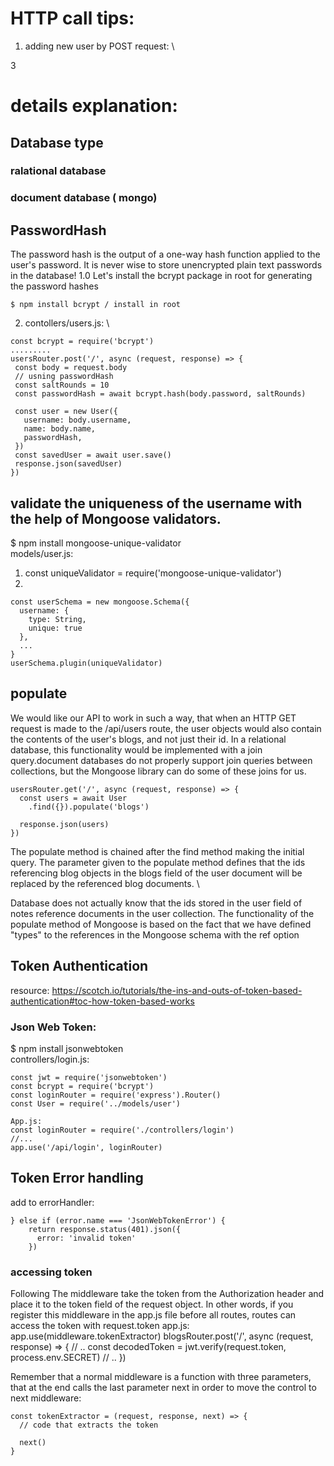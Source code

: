 # HTTP call tips:
1. adding new user by POST request: \





3




# details explanation: 
## Database type

### ralational database
### document database ( mongo)

## PasswordHash
The password hash is the output of a one-way hash function applied to the user's password. It is never wise to store unencrypted plain text passwords in the database!
1.0 Let's install the bcrypt package in root for generating the password hashes
```
$ npm install bcrypt / install in root
```

2. contollers/users.js: \
 ```
 const bcrypt = require('bcrypt')
 .........
 usersRouter.post('/', async (request, response) => {
  const body = request.body
  // usning passwordHash
  const saltRounds = 10
  const passwordHash = await bcrypt.hash(body.password, saltRounds)
  
  const user = new User({
    username: body.username,
    name: body.name,
    passwordHash,
  })
  const savedUser = await user.save()
  response.json(savedUser)
})
```
## validate the uniqueness of the username with the help of Mongoose validators.
$ npm install mongoose-unique-validator \
models/user.js: 
1. const uniqueValidator = require('mongoose-unique-validator')
2. 
```
const userSchema = new mongoose.Schema({
  username: {
    type: String,
    unique: true
  },
  ...
}
userSchema.plugin(uniqueValidator)
```

## populate

We would like our API to work in such a way, that when an HTTP GET request is made to the /api/users route, the user objects would also contain the contents of the user's blogs, and not just their id. In a relational database, this functionality would be implemented with a join query.document databases do not properly support join queries between collections, but the Mongoose library can do some of these joins for us.
```
usersRouter.get('/', async (request, response) => {
  const users = await User
    .find({}).populate('blogs')

  response.json(users)
})
```
The populate method is chained after the find method making the initial query. The parameter given to the populate method defines that the ids referencing blog objects in the blogs field of the user document will be replaced by the referenced blog documents. \

Database does not actually know that the ids stored in the user field of notes reference documents in the user collection.
The functionality of the populate method of Mongoose is based on the fact that we have defined "types" to the references in the Mongoose schema with the ref option

## Token Authentication
resource: https://scotch.io/tutorials/the-ins-and-outs-of-token-based-authentication#toc-how-token-based-works 

### Json Web Token:
$ npm install jsonwebtoken \
controllers/login.js: 
```
const jwt = require('jsonwebtoken')
const bcrypt = require('bcrypt')
const loginRouter = require('express').Router()
const User = require('../models/user')

App.js:
const loginRouter = require('./controllers/login')
//...
app.use('/api/login', loginRouter)
```

## Token Error handling
add to errorHandler: 
```
} else if (error.name === 'JsonWebTokenError') {
    return response.status(401).json({
      error: 'invalid token'
    })
```
### accessing token


Following The middleware  take the token from the Authorization header and place it to the token field of the request object. In other words, if you register this middleware in the app.js file before all routes, routes can access the token with request.token
app.js: app.use(middleware.tokenExtractor)
blogsRouter.post('/', async (request, response) => {
  // ..
  const decodedToken = jwt.verify(request.token, process.env.SECRET)
  // ..
})

Remember that a normal middleware is a function with three parameters, that at the end calls the last parameter next in order to move the control to next middleware:
```
const tokenExtractor = (request, response, next) => {
  // code that extracts the token

  next()
}
```